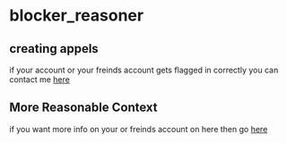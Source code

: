 # blocker_reasoner

## creating appels

if your account or your freinds account gets flagged in correctly you can contact me [here](/MD'S/contacts/contacts.md)

## More Reasonable Context

if you want more info on your or freinds account on here then go [here](/MD'S/blocker/reasoner/LInker/blocker_Reasoner.md)
